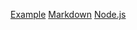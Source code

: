 [Example](https://example.com)
[Markdown](https://es.wikipedia.org/wiki/Markdown)
[Node.js](https://nodejs.org/) 